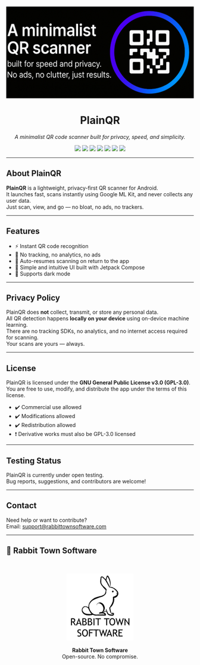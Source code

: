 <!-- Banner Image at the top, full width -->
<p align="center">
  <img src="https://raw.githubusercontent.com/rabbit-town-software/plainqr/master/assets/graphicplainqr.jpg" alt="PlainQR Banner"/>
</p>

<h1 align="center">PlainQR</h1>
<p align="center"><em>A minimalist QR code scanner built for privacy, speed, and simplicity.</em></p>

<p align="center">
  <img src="https://img.shields.io/badge/License-GPLv3-blue.svg">
  <img src="https://img.shields.io/badge/build-pending-lightgrey.svg">
  <img src="https://img.shields.io/github/issues/rabbit-town-software/plainqr.svg">
  <img src="https://img.shields.io/github/last-commit/rabbit-town-software/plainqr">
  <img src="https://img.shields.io/github/languages/code-size/rabbit-town-software/plainqr">
  <img src="https://img.shields.io/github/languages/top/rabbit-town-software/plainqr">
  <img src="https://img.shields.io/github/contributors/rabbit-town-software/plainqr">
</p>

---

## About PlainQR

**PlainQR** is a lightweight, privacy-first QR scanner for Android.  
It launches fast, scans instantly using Google ML Kit, and never collects any user data.  
Just scan, view, and go — no bloat, no ads, no trackers.

---

## Features

- ⚡ Instant QR code recognition
- 🔐 No tracking, no analytics, no ads
- 🔄 Auto-resumes scanning on return to the app
- 📱 Simple and intuitive UI built with Jetpack Compose
- 🌙 Supports dark mode

---

## Privacy Policy

PlainQR does **not** collect, transmit, or store any personal data.  
All QR detection happens **locally on your device** using on-device machine learning.  
There are no tracking SDKs, no analytics, and no internet access required for scanning.  
Your scans are yours — always.

---

## License

PlainQR is licensed under the **GNU General Public License v3.0 (GPL-3.0)**.  
You are free to use, modify, and distribute the app under the terms of this license.

- ✔️ Commercial use allowed  
- ✔️ Modifications allowed  
- ✔️ Redistribution allowed  
- ❗ Derivative works must also be GPL-3.0 licensed

---

## Testing Status

PlainQR is currently under open testing.  
Bug reports, suggestions, and contributors are welcome!

---

## Contact

Need help or want to contribute?  
Email: [support@rabbittownsoftware.com](mailto:support@rabbittownsoftware.com)

---

## 🐇 Rabbit Town Software

<br/>

<p align="center">
  <img src="https://github.com/Rabbit-Town-Software/misa-engine/blob/eb3aa63bad02385d2af4b7b130d1bde70e2a2715/assets/rabbittownlogo.jpg?raw=true" alt="Rabbit Town Software Logo" width="180"/>
</p>

<p align="center">
  <strong>Rabbit Town Software</strong><br/>
  Open-source. No compromise.
</p>
